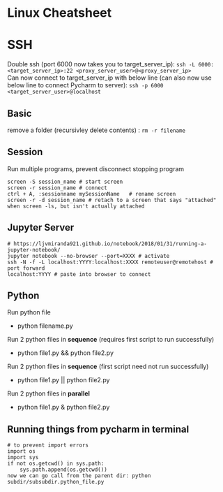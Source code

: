 # Linux Cheatsheet

# SSH 
Double ssh (port 6000 now takes you to target_server_ip):
```ssh -L 6000:<target_server_ip>:22 <proxy_server_user>@<proxy_server_ip>```
<br>
Can now connect to target_server_ip with below line (can also now use below line to connect Pycharm to server):
```ssh -p 6000 <target_server_user>@localhost```

## Basic
remove a folder (recursivley delete contents) : 
```rm -r filename	```

## Session 
Run multiple programs, prevent disconnect stopping program
```
screen -S session_name # start screen
screen -r session_name # connect
ctrl + A, :sessionname mySessionName   # rename screen
screen -r -d session_name # retach to a screen that says "attached" when screen -ls, but isn't actually attached
  ```
  
## Jupyter Server
```
# https://ljvmiranda921.github.io/notebook/2018/01/31/running-a-jupyter-notebook/
jupyter notebook --no-browser --port=XXXX # activate
ssh -N -f -L localhost:YYYY:localhost:XXXX remoteuser@remotehost # port forward
localhost:YYYY # paste into browser to connect
```

## Python
Run python file
   - python filename.py
   
Run 2 python files in **sequence** (requires first script to run successfully)
   - python file1.py && python file2.py
   
Run 2 python files in **sequence** (first script need not run successfully)
   - python file1.py || python file2.py
   
Run 2 python files in **parallel**
   - python file1.py & python file2.py
   
## Running things from pycharm in terminal
```
# to prevent import errors
import os
import sys
if not os.getcwd() in sys.path:
    sys.path.append(os.getcwd())
now we can go call from the parent dir: python subdir/subsubdir.python_file.py
```
